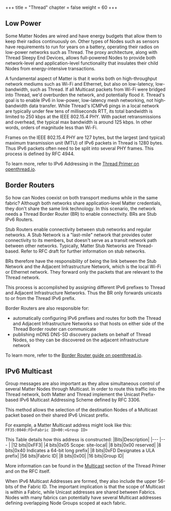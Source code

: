 +++
title = "Thread"
chapter = false
weight = 60
+++

## Low Power

Some Matter Nodes are wired and have energy budgets that allow them to keep their radios
continuously on. Other types of Nodes such as sensors have requirements to run for years on a
battery, operating their radios on low-power networks such as Thread. The proxy architecture, along
with Thread Sleepy End Devices, allows full-powered Nodes to provide both network-level and
application-level functionality that insulates their child Nodes from energy-intensive transactions.

A fundamental aspect of Matter is that it works both on high-throughput network mediums such as
Wi-Fi and Ethernet, but also on low-latency, low-bandwidth, such as Thread. If all Multicast packets
from Wi-Fi were bridged into Thread, we'd overburden the network, and potentially flood it. Thread's
goal is to enable IPv6 in low-power, low-latency mesh networking, not high-bandwidth data transfer.
While Thread's ICMPv6 pings in a local network are typically under few tens of milliseconds RTT, its
total bandwidth is limited to 250 kbps at the IEEE 802.15.4 PHY. With packet retransmissions and
overhead, the typical max bandwidth is around 125 kbps. In other words, orders of magnitude less
than Wi-Fi.

Frames on the IEEE 802.15.4 PHY are 127 bytes, but the largest (and typical) maximum transmission
unit (MTU) of IPv6 packets in Thread is 1280 bytes. Thus IPv6 packets often need to be split into
several PHY frames. This process is defined by RFC 4944.

To learn more, refer to IPv6 Addressing in the
[Thread Primer on openthread.io](https://openthread.io/guides/thread-primer).

## Border Routers

So how can Nodes coexist on both transport mediums while in the same fabric? Although both networks
share application-level Matter credentials, they don't share the same link technology. In this
scenario, the network needs a Thread Border Router (BR) to enable connectivity. BRs are Stub IPv6
Routers.

Stub Routers enable connectivity between stub networks and regular networks. A Stub Network is a
"last-mile" network that provides outer connectivity to its members, but doesn't serve as a transit
network path between other networks. Typically, Matter Stub Networks are Thread-based. Refer to RFC
draft for further information on stub networks.

BRs therefore have the responsibility of being the link between the Stub Network and the Adjacent
Infrastructure Network, which is the local Wi-Fi or Ethernet network. They forward only the packets
that are relevant to the Thread network.

This process is accomplished by assigning different IPv6 prefixes to Thread and Adjacent
Infrastructure Networks. Thus the BR only forwards unicasts to or from the Thread IPv6 prefix.

Border Routers are also responsible for:

- automatically configuring IPv6 prefixes and routes for both the Thread and Adjacent Infrastructure
Networks so that hosts on either side of the Thread Border router can communicate
- publishing mDNS DNS-SD discovery packets on behalf of Thread Nodes, so they can be discovered on
the adjacent infrastructure network

To learn more, refer to the
[Border Router guide on openthread.io](https://openthread.io/guides/border-router).

## IPv6 Multicast

Group messages are also important as they allow simultaneous control of several Matter Nodes through
Multicast. In order to route this traffic into the Thread network, both Matter and Thread implement
the Unicast Prefix-based IPv6 Multicast Addressing Scheme defined by RFC 3306.

This method allows the selection of the destination Nodes of a Multicast packet based on their
shared IPv6 Unicast prefix.

For example, a Matter Multicast address might look like this:
```FF35:0040:FD<Fabric ID>00:<Group ID>```

This Table details how this address is constructed:
|Bits|Description|
|--- |--- |
|12 bits|0xFF3|
|4 bits|0x05 Scope: site-local|
|8 bits|0x00 reserved|
|8 bits|0x40 Indicates a 64-bit long prefix|
|8 bits|0xFD Designates a ULA prefix|
|56 bits|Fabric ID|
|8 bits|0x00|
|16 bits|Group ID|


More information can be found in the
[Multicast](https://openthread.io/guides/thread-primer/ipv6-addressing) section of the Thread Primer
and on the RFC itself.

When IPv6 Multicast Addresses are formed, they also include the upper 56-bits of the Fabric ID. The
important implication is that the scope of Multicast is within a Fabric, while Unicast addresses are
shared between Fabrics. Nodes with many fabrics can potentially have several Multicast addresses
defining overlapping Node Groups scoped at each fabric.
